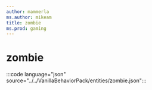```yaml
---
author: mammerla
ms.author: mikeam
title: zombie
ms.prod: gaming
---
```


# zombie

:::code language="json" source="../../VanillaBehaviorPack/entities/zombie.json":::